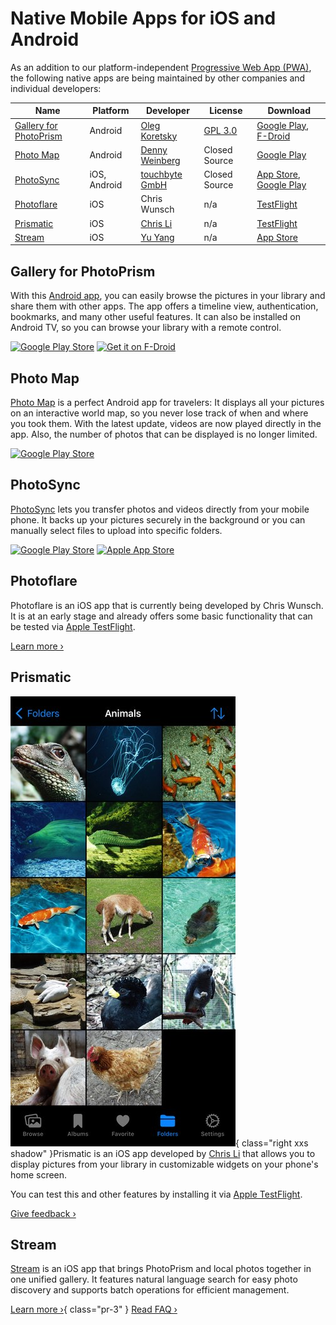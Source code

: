 # Native Mobile Apps for iOS and Android

As an addition to our platform-independent [Progressive Web App (PWA)](https://docs.photoprism.app/user-guide/pwa/), the following native apps are being maintained by other companies and individual developers:

| Name                                              | Platform     | Developer                                               | License                                                          | Download                                                                                                             |
|---------------------------------------------------|--------------|---------------------------------------------------------|------------------------------------------------------------------|----------------------------------------------------------------------------------------------------------------------|
| [Gallery for PhotoPrism](#gallery-for-photoprism) | Android      | [Oleg Koretsky](https://github.com/Radiokot)            | [GPL 3.0](https://github.com/Radiokot/photoprism-android-client) | [Google Play](https://link.photoprism.app/gallery-app), [F-Droid](https://link.photoprism.app/gallery-fdroid)        |
| [Photo Map](#photo-map)                           | Android      | [Denny Weinberg](https://levionsoftware.com/contact/)   | Closed Source                                                    | [Google Play](https://link.photoprism.app/photomap)                                                                  |
| [PhotoSync](#photosync)                           | iOS, Android | [touchbyte GmbH](https://link.photoprism.app/photosync) | Closed Source                                                    | [App Store](https://link.photoprism.app/photosync-ios), [Google Play](https://link.photoprism.app/photosync-android) |
| [Photoflare](#photoflare)                         | iOS          | Chris Wunsch                                            | n/a                                                              | [TestFlight](https://testflight.apple.com/join/MMA6iQDl)                                                             |
| [Prismatic](#prismatic)                           | iOS          | [Chris Li](https://github.com/automactic)               | n/a                                                              | [TestFlight](https://testflight.apple.com/join/vzNQjaym)                                                             |
| [Stream](#stream)                                 | iOS          | [Yu Yang](https://link.photoprism.app/stream-app)       | n/a                                                              | [App Store](https://link.photoprism.app/stream-ios)                                                                  |

## Gallery for PhotoPrism

With this [Android app](https://github.com/Radiokot/photoprism-android-client), you can easily browse the pictures in your library and share them with other apps. The app offers a timeline view, authentication, bookmarks, and many other useful features. It can also be installed on Android TV, so you can browse your library with a remote control.

<div class="appstore-buttons">
    <a href="https://link.photoprism.app/gallery-app"><img src="https://dl.photoprism.app/img/badges/badge_playstore.svg" alt="Google Play Store" width="135"></a>
    <a href="https://link.photoprism.app/gallery-fdroid"><img src="https://dl.photoprism.app/img/badges/badge_fdroid.svg" alt="Get it on F-Droid" width="135"></a>
</div>

## Photo Map

[Photo Map](https://levionsoftware.com/) is a perfect Android app for travelers: It displays all your pictures on an interactive world map, so you never lose track of when and where you took them. With the latest update, videos are now played directly in the app. Also, the number of photos that can be displayed is no longer limited.

<div class="appstore-buttons">
    <a href="https://link.photoprism.app/photomap"><img src="https://dl.photoprism.app/img/badges/badge_playstore.svg" alt="Google Play Store" width="135"></a>
</div>

## PhotoSync

[PhotoSync](https://link.photoprism.app/photosync) lets you transfer photos and videos directly from your mobile phone. It backs up your pictures securely in the background or you can manually select files to upload into specific folders.

<div class="appstore-buttons">
    <a href="https://link.photoprism.app/photosync-android"><img src="https://dl.photoprism.app/img/badges/badge_playstore.svg" alt="Google Play Store" width="135"></a>
    <a href="https://link.photoprism.app/photosync-ios"><img src="https://dl.photoprism.app/img/badges/badge_appstore.svg" alt="Apple App Store" width="135"></a>
</div>

## Photoflare

Photoflare is an iOS app that is currently being developed by Chris Wunsch. It is at an early stage and already offers some basic functionality that can be tested via [Apple TestFlight](https://testflight.apple.com/join/MMA6iQDl).

[Learn more ›](https://www.reddit.com/r/photoprism/comments/1czskxn/photoprism_ios_app/)

## Prismatic

![Prismatic Screenshot](img/prismatic-screenshot.jpg){ class="right xxs shadow" }Prismatic is an iOS app developed by [Chris Li](https://github.com/automactic) that allows you to display pictures from your library in customizable widgets on your phone's home screen.

You can test this and other features by installing it via [Apple TestFlight](https://testflight.apple.com/join/vzNQjaym).

[Give feedback ›](https://github.com/automactic/Prismatic-feedback/discussions)

## Stream

[Stream](https://link.photoprism.app/stream-ios) is an iOS app that brings PhotoPrism and local photos together in one unified gallery. It features natural language search for easy photo discovery and supports batch operations for efficient management.

[Learn more ›](https://link.photoprism.app/stream-app){ class="pr-3" } [Read FAQ ›](https://link.photoprism.app/stream-faq)
